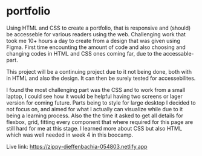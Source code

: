 # portfolio

Using HTML and CSS to create a portfolio, that is responsive and (should) be accesseble for various readers using the web.
Challenging work that took me 10+ hours a day to create from a design that was given using Figma. 
First time encounting the amount of code and also choosing and changing codes in HTML and CSS ones coming far, due to the accessable-part. 

This project will be a continuing project due to it not being done, both with in HTML and also the design. It can then be surely tested for accessebilites. 

I found the most challenging part was the CSS and to work from a small laptop, I could see how it would be helpful having two screens or lager version for coming future. Parts being to style for large desktop I decided to not focus on, and aimed for what I actually can visualize while due to it being a learning process. Also the the time it asked to get all details for flexbox, grid, fitting every component that where required for this page are still hard for me at this stage. I learned more about CSS but also HTML which was well needed in week 4 in this boocamp. 

Live link:
https://zippy-dieffenbachia-054803.netlify.app
